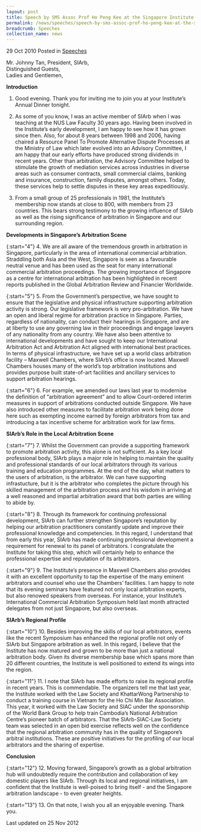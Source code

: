 ```yaml
---
layout: post
title: Speech by SMS Assoc Prof Ho Peng Kee at the Singapore Institute of Arbitrators (SIArb) Annual Dinner
permalink: /news/speeches/speech-by-sms-assoc-prof-ho-peng-kee-at-the-singapore-institute-of-arbitrators-siarb-annual-dinner
breadcrumb: Speeches
collection_name: news
---
```


29 Oct 2010 Posted in [Speeches](/news/speeches)


Mr. Johnny Tan, President, SIArb,   
Distinguished Guests,  
Ladies and Gentlemen,  

**Introduction**

1. Good evening. Thank you for inviting me to join you at your Institute’s Annual Dinner tonight.          

2. As some of you know, I was an active member of SIArb when I was teaching at the NUS Law Faculty 30 years ago. Having been involved in the Institute’s early development, I am happy to see how it has grown since then.  Also, for about 8 years between 1998 and 2006, having chaired a Resource Panel To Promote Alternative Dispute Processes at the Ministry of Law which later evolved into an Advisory Committee, I am happy that our early efforts have produced strong dividends in recent years. Other than arbitration, the Advisory Committee helped to stimulate the growth of mediation services across industries in diverse areas such as consumer contracts, small commercial claims, banking and insurance, construction, family disputes, amongst others. Today, these services help to settle disputes in these key areas expeditiously.

3. From a small group of 25 professionals in 1981, the Institute’s membership now stands at close to 800, with members from 23 countries. This bears strong testimony to the growing influence of SIArb as well as the rising significance of arbitration in Singapore and our surrounding region.


**Developments in Singapore’s Arbitration Scene**

{:start="4"}
4. We are all aware of the tremendous growth in arbitration in Singapore,  particularly in the area of international commercial arbitration. Straddling both Asia and the West, Singapore is seen as a favourable neutral venue and has been used as the seat for many international commercial arbitration proceedings. The growing importance of Singapore as a centre for international arbitration has been highlighted in recent reports published in the Global Arbitration Review and Financier Worldwide.

{:start="5"}
5. From the Government’s perspective, we have sought to ensure that the legislative and physical infrastructure supporting arbitration activity is strong. Our legislative framework is very pro-arbitration. We have an open and liberal regime for arbitration practice in Singapore. Parties, regardless of nationality, can conduct their hearings in Singapore, and are at liberty to use any governing law in their proceedings and engage lawyers of any nationality from any country. We have also been attentive to international developments and have sought to keep our International Arbitration Act and Arbitration Act aligned with international best practices. In terms of physical infrastructure, we have set up a world class arbitration facility – Maxwell Chambers, where SIArb’s office is now located. Maxwell Chambers houses many of the world’s top arbitration institutions and provides purpose built state-of-art facilities and ancillary services to support arbitration hearings.

{:start="6"}
6. For example, we amended our laws last year to modernise the definition of “arbitration agreement” and to allow Court-ordered interim measures in support of arbitrations conducted outside Singapore. We have also introduced other measures to facilitate arbitration work being done here such as exempting income earned by foreign arbitrators from tax and introducing a tax incentive scheme for arbitration work for law firms.

**SIArb’s Role in the Local Arbitration Scene**

{:start="7"}
7. Whilst the Government can provide a supporting framework to promote arbitration activity, this alone is not sufficient. As a key local professional body, SIArb plays a major role in helping to maintain the quality and professional standards of our local arbitrators through its various training and education programmes. At the end of the day, what matters to the users of arbitration, is the arbitrator. We can have supporting infrastucture, but it is the arbitrator who completes the picture through his skilled management of the arbitration process and his wisdom in arriving at a well reasoned and impartial arbitration award that both parties are willing to abide by.

{:start="8"}
8. Through its framework for continuing professional development, SIArb can further strengthen Singapore’s reputation by helping our arbitration practitioners constantly update and improve their professional knowledge and competencies. In this regard, I understand that from early this year, SIArb has made continuing professional development a requirement for renewal to its panel of arbitrators. I congratulate the Institute for taking this step, which will certainly help to enhance the professional expertise and reputation of its arbitrators.

{:start="9"}
9. The Institute’s presence in Maxwell Chambers also provides it with an excellent opportunity to tap the expertise of the many eminent arbitrators and counsel who use the Chambers’ facilities. I am happy to note that its evening seminars have featured not only local arbitration experts, but also renowed speakers from overseas. For instance, your Institute’s International Commercial Arbitration Symposium held last month attracted delegates from not just Singapore, but also overseas. 


**SIArb’s Regional Profile**

{:start="10"}
10. Besides improving the skills of our local arbitrators, events like the recent Symposium has enhanced the regional profile not only of SIArb but Singapore arbitration as well. In this regard, I believe that the Institute has now matured and grown to be more than just a national arbitration body. Given its diverse membership base which spans more than 20 different countries, the Institute is well positioned to extend its wings into the region.

{:start="11"}
11. I note that SIArb has made efforts to raise its regional profile in recent years. This is commendable. The organizers tell me that last year, the Institute worked with the Law Society and KhattarWong Partnership to conduct a training course in Vietnam for the Ho Chi Min Bar Association. This year, it worked with the Law Society and SIAC under the sponsorship of the World Bank Group to help train Cambodia’s National Arbitration Centre’s pioneer batch of arbitrators. That the SIArb-SIAC-Law Society team was selected in an open bid exercise reflects well on the confidence that the regional arbitration community has in the quality of Singapore’s arbitral institutions. These are positive initiatives for the profiling of our local arbitrators and the sharing of expertise.


**Conclusion**

{:start="12"}
12. Moving forward, Singapore’s growth as a global arbitration hub will undoubtedly require the contribution and collaboration of key domestic players like SIArb. Through its local and regional initiatives, I am confident that the Institute is well-poised to bring itself - and the Singapore arbitration landscape - to even greater heights.  

{:start="13"}
13. On that note, I wish you all an enjoyable evening. Thank you.


<p class="right-side-updated">Last updated on 25 Nov 2012</p>
